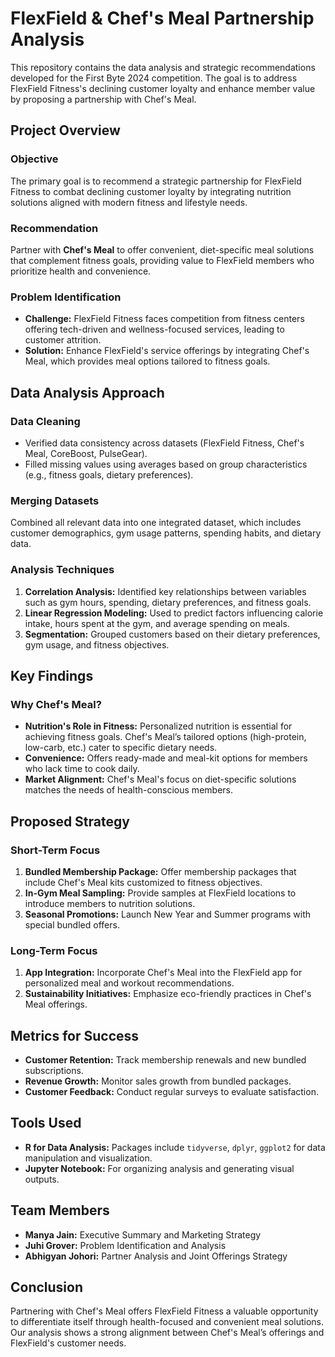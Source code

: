 # FlexField & Chef's Meal Partnership Analysis

This repository contains the data analysis and strategic recommendations developed for the First Byte 2024 competition. The goal is to address FlexField Fitness's declining customer loyalty and enhance member value by proposing a partnership with Chef's Meal.

## Project Overview

### Objective
The primary goal is to recommend a strategic partnership for FlexField Fitness to combat declining customer loyalty by integrating nutrition solutions aligned with modern fitness and lifestyle needs.

### Recommendation
Partner with **Chef's Meal** to offer convenient, diet-specific meal solutions that complement fitness goals, providing value to FlexField members who prioritize health and convenience.

### Problem Identification
- **Challenge:** FlexField Fitness faces competition from fitness centers offering tech-driven and wellness-focused services, leading to customer attrition.
- **Solution:** Enhance FlexField's service offerings by integrating Chef's Meal, which provides meal options tailored to fitness goals.

## Data Analysis Approach

### Data Cleaning
- Verified data consistency across datasets (FlexField Fitness, Chef's Meal, CoreBoost, PulseGear).
- Filled missing values using averages based on group characteristics (e.g., fitness goals, dietary preferences).

### Merging Datasets
Combined all relevant data into one integrated dataset, which includes customer demographics, gym usage patterns, spending habits, and dietary data.

### Analysis Techniques
1. **Correlation Analysis:** Identified key relationships between variables such as gym hours, spending, dietary preferences, and fitness goals.
2. **Linear Regression Modeling:** Used to predict factors influencing calorie intake, hours spent at the gym, and average spending on meals.
3. **Segmentation:** Grouped customers based on their dietary preferences, gym usage, and fitness objectives.

## Key Findings

### Why Chef's Meal?
- **Nutrition's Role in Fitness:** Personalized nutrition is essential for achieving fitness goals. Chef's Meal’s tailored options (high-protein, low-carb, etc.) cater to specific dietary needs.
- **Convenience:** Offers ready-made and meal-kit options for members who lack time to cook daily.
- **Market Alignment:** Chef's Meal's focus on diet-specific solutions matches the needs of health-conscious members.

## Proposed Strategy

### Short-Term Focus
1. **Bundled Membership Package:** Offer membership packages that include Chef's Meal kits customized to fitness objectives.
2. **In-Gym Meal Sampling:** Provide samples at FlexField locations to introduce members to nutrition solutions.
3. **Seasonal Promotions:** Launch New Year and Summer programs with special bundled offers.

### Long-Term Focus
1. **App Integration:** Incorporate Chef's Meal into the FlexField app for personalized meal and workout recommendations.
2. **Sustainability Initiatives:** Emphasize eco-friendly practices in Chef's Meal offerings.

## Metrics for Success
- **Customer Retention:** Track membership renewals and new bundled subscriptions.
- **Revenue Growth:** Monitor sales growth from bundled packages.
- **Customer Feedback:** Conduct regular surveys to evaluate satisfaction.

## Tools Used
- **R for Data Analysis:** Packages include `tidyverse`, `dplyr`, `ggplot2` for data manipulation and visualization.
- **Jupyter Notebook:** For organizing analysis and generating visual outputs.

## Team Members
- **Manya Jain:** Executive Summary and Marketing Strategy
- **Juhi Grover:** Problem Identification and Analysis
- **Abhigyan Johori:** Partner Analysis and Joint Offerings Strategy

## Conclusion
Partnering with Chef's Meal offers FlexField Fitness a valuable opportunity to differentiate itself through health-focused and convenient meal solutions. Our analysis shows a strong alignment between Chef's Meal’s offerings and FlexField's customer needs.
